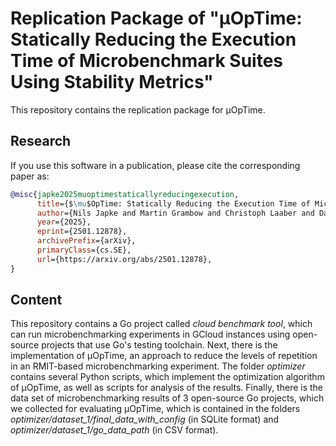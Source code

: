 # Replication Package of "µOpTime: Statically Reducing the Execution Time of Microbenchmark Suites Using Stability Metrics"

This repository contains the replication package for μOpTime.

## Research

If you use this software in a publication, please cite the corresponding paper as:

```bibtex
@misc{japke2025muoptimestaticallyreducingexecution,
      title={$\mu$OpTime: Statically Reducing the Execution Time of Microbenchmark Suites Using Stability Metrics}, 
      author={Nils Japke and Martin Grambow and Christoph Laaber and David Bermbach},
      year={2025},
      eprint={2501.12878},
      archivePrefix={arXiv},
      primaryClass={cs.SE},
      url={https://arxiv.org/abs/2501.12878}, 
}
```

## Content

This repository contains a Go project called _cloud benchmark tool_, which can run microbenchmarking experiments in GCloud instances using open-source projects that use Go's testing toolchain.
Next, there is the implementation of μOpTime, an approach to reduce the levels of repetition in an RMIT-based microbenchmarking experiment.
The folder _optimizer_ contains several Python scripts, which implement the optimization algorithm of μOpTime, as well as scripts for analysis of the results.
Finally, there is the data set of microbenchmarking results of 3 open-source Go projects, which we collected for evaluating μOpTime, which is contained in the folders _optimizer/dataset_1/final\_data\_with\_config_ (in SQLite format) and _optimizer/dataset_1/go\_data\_path_ (in CSV format).

